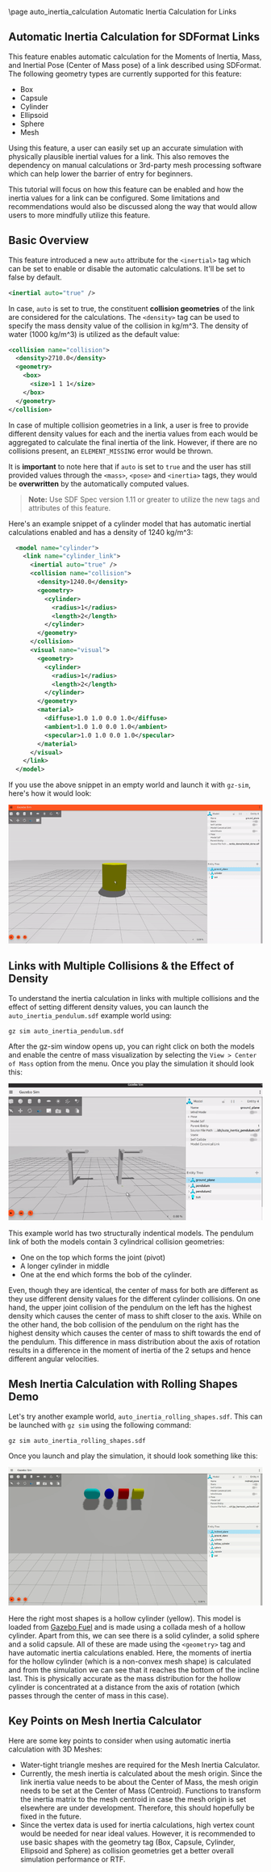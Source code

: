 \page auto_inertia_calculation Automatic Inertia Calculation for Links

## Automatic Inertia Calculation for SDFormat Links

This feature enables automatic calculation for the Moments of Inertia, Mass, and
Inertial Pose (Center of Mass pose) of a link described using SDFormat. The following
geometry types are currently supported for this feature:
 * Box
 * Capsule
 * Cylinder
 * Ellipsoid
 * Sphere
 * Mesh

Using this feature, a user can easily set up an accurate simulation with physically
plausible inertial values for a link. This also removes the dependency on manual calculations
or 3rd-party mesh processing software which can help lower the barrier of entry for beginners.

This tutorial will focus on how this feature can be enabled and how the
inertia values for a link can be configured. Some limitations and recommendations
would also be discussed along the way that would allow users to more mindfully utilize this feature.

## Basic Overview

This feature introduced a new `auto` attribute for the `<inertial>` tag which can be set
 to enable or disable the automatic calculations. It'll be set to false by default.

```xml
<inertial auto="true" />
```

In case, `auto` is set to true, the constituent **collision geometries** of the link are
considered for the calculations. The `<density>` tag can be used to specify
the mass density value of the collision in kg/m^3. The density of water (1000 kg/m^3) is
utilized as the default value:

```xml
<collision name="collision">
  <density>2710.0</density>
  <geometry>
    <box>
      <size>1 1 1</size>
    </box>
  </geometry>
</collision>
```

In case of multiple collision geometries in a link, a user is free to provide different
density values for each and the inertia values from each would be aggregated to calculate
the final inertia of the link. However, if there are no collisions present,
an `ELEMENT_MISSING` error would be thrown.

It is **important** to note here that if `auto` is set to `true` and the user has
still provided values through the `<mass>`, `<pose>` and `<inertia>` tags, they
would be **overwritten** by the automatically computed values.

> **Note:** Use SDF Spec version 1.11 or greater to utilize the new tags and attributes of this feature.

Here's an example snippet of a cylinder model that has automatic inertial calculations
enabled and has a density of 1240 kg/m^3:

```xml
  <model name="cylinder">
    <link name="cylinder_link">
      <inertial auto="true" />
      <collision name="collision">
        <density>1240.0</density>
        <geometry>
          <cylinder>
            <radius>1</radius>
            <length>2</length>
          </cylinder>
        </geometry>
      </collision>
      <visual name="visual">
        <geometry>
          <cylinder>
            <radius>1</radius>
            <length>2</length>
          </cylinder>
        </geometry>
        <material>
          <diffuse>1.0 1.0 0.0 1.0</diffuse>
          <ambient>1.0 1.0 0.0 1.0</ambient>
          <specular>1.0 1.0 0.0 1.0</specular>
        </material>
      </visual>
    </link>
  </model>
```

If you use the above snippet in an empty world and launch it with `gz-sim`, here's
how it would look:

![Cylinder](files/auto_inertia/cylinder_inertia_demo.gif)

## Links with Multiple Collisions & the Effect of Density

To understand the inertia calculation in links with multiple collisions and the
effect of setting different density values, you can launch the `auto_inertia_pendulum.sdf`
example world using:

```bash
gz sim auto_inertia_pendulum.sdf
```

After the gz-sim window opens up, you can right click on both the models and enable
the centre of mass visualization by selecting the `View > Center of Mass` option from
the menu. Once you play the simulation it should look this:

![Pendulum](files/auto_inertia/auto_inertia_pendulum.gif)

This example world has two structurally indentical models. The pendulum link of both
the models contain 3 cylindrical collision geometries:
 - One on the top which forms the joint (pivot)
 - A longer cylinder in middle
 - One at the end which forms the bob of the cylinder.

Even, though they are identical, the center of mass for both are different
as they use different density values for the different cylinder collisions. On one
hand, the upper joint collision of the pendulum on the left has the highest density
which causes the center of mass to shift closer to the axis. While on the other hand,
the bob collision of the pendulum on the right has the highest density which causes
the center of mass to shift towards the end of the pendulum.
This difference in mass distribution about the axis of rotation results in a difference
in the moment of inertia of the 2 setups and hence different angular velocities.

## Mesh Inertia Calculation with Rolling Shapes Demo

Let's try another example world, `auto_inertia_rolling_shapes.sdf`. This can be
launched with `gz sim` using the following command:

```bash
gz sim auto_inertia_rolling_shapes.sdf
```

Once you launch and play the simulation, it should look something like this:

![Rolling](files/auto_inertia/rolling_inertia_demo.gif)

Here the right most shapes is a hollow cylinder (yellow). This model is loaded from
[Gazebo Fuel](https://app.gazebosim.org/jasmeetsingh/fuel/models/Hollow%20Cylinder)
and is made using a collada mesh of a hollow cylinder. Apart from this, we can
see there is a solid cylinder, a solid sphere and a solid capsule. All of these are
made using the `<geometry>` tag and have automatic inertia calculations enabled.
Here, the moments of inertia for the hollow cylinder (which is a non-convex mesh shape) is
calculated and from the simulation we can see that it reaches the bottom of the
incline last. This is physically accurate as the mass distribution for the hollow
cylinder is concentrated at a distance from the axis of rotation (which passes through
the center of mass in this case).

## Key Points on Mesh Inertia Calculator

Here are some key points to consider when using automatic inertia calculation with 3D Meshes:
 * Water-tight triangle meshes are required for the Mesh Inertia Calculator.
 * Currently, the mesh inertia is calculated about the mesh origin. Since the link
 inertia value needs to be about the Center of Mass, the mesh origin needs to be set
 at the Center of Mass (Centroid). Functions to transform the inertia matrix to the mesh
 centroid in case the mesh origin is set elsewhere are under development. Therefore, this 
 should hopefully be fixed in the future.
 * Since the vertex data is used for inertia calculations, high vertex count would be
 needed for near ideal values. However, it is recommended to use basic shapes with the
 geometry tag (Box, Capsule, Cylinder, Ellipsoid and Sphere) as collision geometries get
 a better overall simulation performance or RTF.
